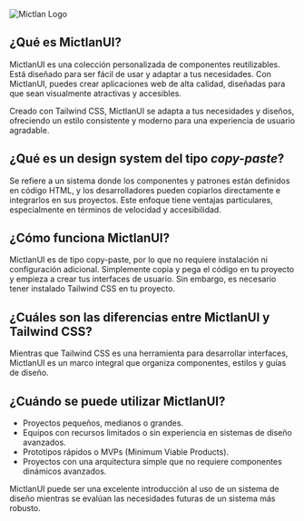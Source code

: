 <img
  src='/mictlan-logo.webp'
  width={600}
  height={300}
  alt='Mictlan Logo'
  className='w-3/4 m-auto border border-transparent dark:border-default-200/50 object-fit rounded-xl shadow-xl'
/>

## ¿Qué es MictlanUI?

MictlanUI es una colección personalizada de componentes reutilizables. Está diseñado para ser fácil de usar y adaptar a tus necesidades. Con MictlanUI, puedes crear aplicaciones web de alta calidad, diseñadas para que sean visualmente atractivas y accesibles.

Creado con Tailwind CSS, MictlanUI se adapta a tus necesidades y diseños, ofreciendo un estilo consistente y moderno para una experiencia de usuario agradable.

## ¿Qué es un design system del tipo _copy-paste_?

Se refiere a un sistema donde los componentes y patrones están definidos en código HTML, y los desarrolladores pueden copiarlos directamente e integrarlos en sus proyectos.
Este enfoque tiene ventajas particulares, especialmente en términos de velocidad y accesibilidad.

## ¿Cómo funciona MictlanUI?

MictlanUI es de tipo copy-paste, por lo que no requiere instalación ni configuración adicional. Simplemente copia y pega el código en tu proyecto y empieza a crear tus interfaces de usuario.
Sin embargo, es necesario tener instalado Tailwind CSS en tu proyecto.

## ¿Cuáles son las diferencias entre MictlanUI y Tailwind CSS?

Mientras que Tailwind CSS es una herramienta para desarrollar interfaces, MictlanUI es un marco integral que organiza componentes, estilos y guías de diseño.

## ¿Cuándo se puede utilizar MictlanUI?

- Proyectos pequeños, medianos o grandes.
- Equipos con recursos limitados o sin experiencia en sistemas de diseño avanzados.
- Prototipos rápidos o MVPs (Minimum Viable Products).
- Proyectos con una arquitectura simple que no requiere componentes dinámicos avanzados.

MictlanUI puede ser una excelente introducción al uso de un sistema de diseño mientras se evalúan las necesidades futuras de un sistema más robusto.

